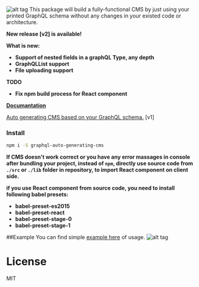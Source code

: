![alt tag](https://github.com/sarkistlt/graphql-auto-generating-cms/blob/master/example/screenshots/Screen-Shot-2016-10-31-at-10.33.13-AM.png)
This package will build a fully-functional CMS by just using your printed GraphQL schema without any changes in your existed code or architecture.

**New release [v2] is available!**


**What is new:**
* **Support of nested fields in a graphQL Type, any depth**
* **GraphQLList support**
* **File uploading support**

**TODO**
* **Fix npm build process for React component**

**[Documantation](https://sarkistlt.gitbooks.io/graphql-cms/content/)**

[Auto generating CMS based on your GraphQL schema.](https://medium.com/@sarkis.tlt/auto-generating-cms-based-on-your-graphql-schema-5eaa6b07987b#.7lk3gbz0b) [v1]

### Install
~~~sh
npm i -S graphql-auto-generating-cms
~~~
**If CMS doesn't work correct or you have any error massages in console after bundling your project, instead of ```npm```, directly use source code from ```./src``` or ```./lib``` folder in repository, to import React component on client side.**

**if you use React component from source code, you need to install following babel presets:**
* **babel-preset-es2015**
* **babel-preset-react**
* **babel-preset-stage-0**
* **babel-preset-stage-1**

##Example
You can find simple [example here](https://github.com/sarkistlt/graphql-auto-generating-cms/tree/master/example) of usage.
![alt tag](https://github.com/sarkistlt/graphql-auto-generating-cms/blob/master/example/screenshots/Screen%20Shot%202016-10-31%20at%2010.26.10%20AM.png)

# License
MIT

